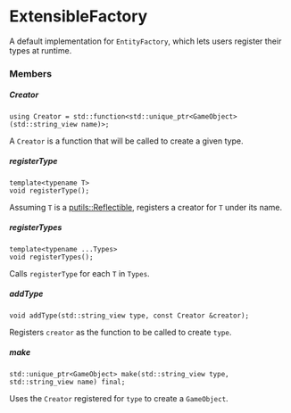 # ExtensibleFactory

A default implementation for `EntityFactory`, which lets users register their types at runtime.

### Members

##### Creator

```
using Creator = std::function<std::unique_ptr<GameObject>(std::string_view name)>;
```
A `Creator` is a function that will be called to create a given type.

##### registerType

```
template<typename T>
void registerType();
```
Assuming `T` is a [putils::Reflectible](putils/reflection/README.md), registers a creator for `T` under its name.

##### registerTypes

```
template<typename ...Types>
void registerTypes();
```
Calls `registerType` for each `T` in `Types`.

##### addType

```
void addType(std::string_view type, const Creator &creator);
```
Registers `creator` as the function to be called to create `type`.

##### make

```
std::unique_ptr<GameObject> make(std::string_view type, std::string_view name) final;
```
Uses the `Creator` registered for `type` to create a `GameObject`.
